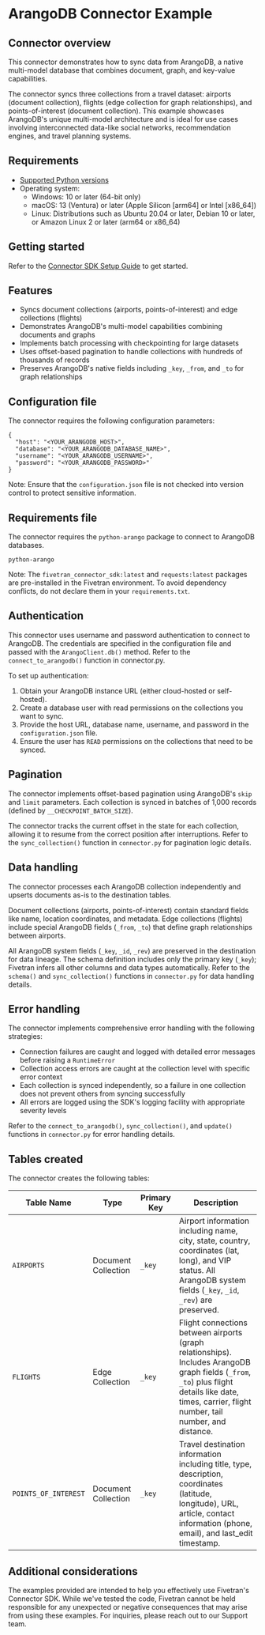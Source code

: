 # ArangoDB Connector Example

## Connector overview
This connector demonstrates how to sync data from ArangoDB, a native multi-model database that combines document, graph, and key-value capabilities.

The connector syncs three collections from a travel dataset: airports (document collection), flights (edge collection for graph relationships), and points-of-interest (document collection). This example showcases ArangoDB's unique multi-model architecture and is ideal for use cases involving interconnected data-like social networks, recommendation engines, and travel planning systems.

## Requirements
- [Supported Python versions](https://github.com/fivetran/fivetran_connector_sdk/blob/main/README.md#requirements)
- Operating system:
  - Windows: 10 or later (64-bit only)
  - macOS: 13 (Ventura) or later (Apple Silicon [arm64] or Intel [x86_64])
  - Linux: Distributions such as Ubuntu 20.04 or later, Debian 10 or later, or Amazon Linux 2 or later (arm64 or x86_64)

## Getting started
Refer to the [Connector SDK Setup Guide](https://fivetran.com/docs/connectors/connector-sdk/setup-guide) to get started.

## Features
- Syncs document collections (airports, points-of-interest) and edge collections (flights)
- Demonstrates ArangoDB's multi-model capabilities combining documents and graphs
- Implements batch processing with checkpointing for large datasets
- Uses offset-based pagination to handle collections with hundreds of thousands of records
- Preserves ArangoDB's native fields including `_key`, `_from`, and `_to` for graph relationships

## Configuration file
The connector requires the following configuration parameters:

```
{
  "host": "<YOUR_ARANGODB_HOST>",
  "database": "<YOUR_ARANGODB_DATABASE_NAME>",
  "username": "<YOUR_ARANGODB_USERNAME>",
  "password": "<YOUR_ARANGODB_PASSWORD>"
}
```

Note: Ensure that the `configuration.json` file is not checked into version control to protect sensitive information.

## Requirements file
The connector requires the `python-arango` package to connect to ArangoDB databases.

```
python-arango
```

Note: The `fivetran_connector_sdk:latest` and `requests:latest` packages are pre-installed in the Fivetran environment. To avoid dependency conflicts, do not declare them in your `requirements.txt`.

## Authentication
This connector uses username and password authentication to connect to ArangoDB. The credentials are specified in the configuration file and passed with the `ArangoClient.db()` method. Refer to the `connect_to_arangodb()` function in connector.py.

To set up authentication:

1. Obtain your ArangoDB instance URL (either cloud-hosted or self-hosted).
2. Create a database user with read permissions on the collections you want to sync.
3. Provide the host URL, database name, username, and password in the `configuration.json` file.
4. Ensure the user has `READ` permissions on the collections that need to be synced.

## Pagination
The connector implements offset-based pagination using ArangoDB's `skip` and `limit` parameters. Each collection is synced in batches of 1,000 records (defined by `__CHECKPOINT_BATCH_SIZE`). 

The connector tracks the current offset in the state for each collection, allowing it to resume from the correct position after interruptions. Refer to the `sync_collection()` function in `connector.py` for pagination logic details.

## Data handling
The connector processes each ArangoDB collection independently and upserts documents as-is to the destination tables. 

Document collections (airports, points-of-interest) contain standard fields like name, location coordinates, and metadata. Edge collections (flights) include special ArangoDB fields (`_from`, `_to`) that define graph relationships between airports. 

All ArangoDB system fields (`_key`, `_id`, `_rev`) are preserved in the destination for data lineage. The schema definition includes only the primary key (`_key`); Fivetran infers all other columns and data types automatically. Refer to the `schema()` and `sync_collection()` functions in `connector.py` for data handling details.

## Error handling
The connector implements comprehensive error handling with the following strategies:
- Connection failures are caught and logged with detailed error messages before raising a `RuntimeError`
- Collection access errors are caught at the collection level with specific error context
- Each collection is synced independently, so a failure in one collection does not prevent others from syncing successfully
- All errors are logged using the SDK's logging facility with appropriate severity levels

Refer to the `connect_to_arangodb()`, `sync_collection()`, and `update()` functions in `connector.py` for error handling details.

## Tables created
The connector creates the following tables:

| Table Name | Type | Primary Key | Description |
|------------|------|-------------|-------------|
| `AIRPORTS` | Document Collection | `_key` | Airport information including name, city, state, country, coordinates (lat, long), and VIP status. All ArangoDB system fields (`_key`, `_id`, `_rev`) are preserved. |
| `FLIGHTS` | Edge Collection | `_key` | Flight connections between airports (graph relationships). Includes ArangoDB graph fields (`_from`, `_to`) plus flight details like date, times, carrier, flight number, tail number, and distance. |
| `POINTS_OF_INTEREST` | Document Collection | `_key` | Travel destination information including title, type, description, coordinates (latitude, longitude), URL, article, contact information (phone, email), and last_edit timestamp. |

## Additional considerations
The examples provided are intended to help you effectively use Fivetran's Connector SDK. While we've tested the code, Fivetran cannot be held responsible for any unexpected or negative consequences that may arise from using these examples. For inquiries, please reach out to our Support team.
